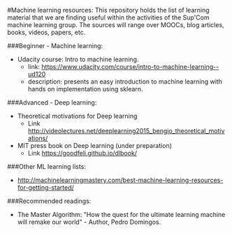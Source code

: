 #Machine learning resources: 
This repository holds the list of learning material that we are finding useful within the activities of the Sup'Com machine learning group. The sources will range over MOOCs, blog articles, books, videos, papers, etc. 

###Beginner - Machine learning: 
	
 - Udacity course: Intro to machine learning. 
 	- link: https://www.udacity.com/course/intro-to-machine-learning--ud120
 	- description: presents an easy introduction to machine learning with hands on implementation using sklearn. 

###Advanced - Deep learning: 

 - Theoretical motivations for Deep learning 
 	- Link http://videolectures.net/deeplearning2015_bengio_theoretical_motivations/
 - MIT press book on Deep learning (under preparation)
 	- Link https://goodfeli.github.io/dlbook/ 

###Other ML learning lists: 

 - http://machinelearningmastery.com/best-machine-learning-resources-for-getting-started/


###Recommended readings: 
 
 - The Master Algorithm: "How the quest for the ultimate learning machine will remake our world" - Author, Pedro Domingos. 